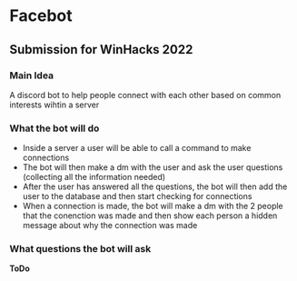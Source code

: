# Facebot
## Submission for WinHacks 2022

### Main Idea
A discord bot to help people connect with each other based on common interests wihtin a server

### What the bot will do
 - Inside a server a user will be able to call a command to make connections
 - The bot will then make a dm with the user and ask the user questions (collecting all the information needed)
 - After the user has answered all the questions, the bot will then add the user to the database and then start checking for connections
 - When a connection is made, the bot will make a dm with the 2 people that the conenction was made and then show each person a hidden message about why the connection was made

### What questions the bot will ask
**ToDo**